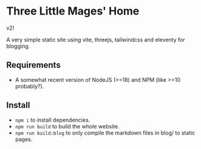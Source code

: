 # Three Little Mages' Home

v2!

A very simple static site using vite, threejs, tailwindcss and eleventy for blogging.

## Requirements

- A somewhat recent version of NodeJS (>=18) and NPM (like >=10 probably?).

## Install

- `npm i` to install dependencies.
- `npm run build` to build the whole website.
- `npm run build:blog` to only compile the markdown files in blog/ to static pages.